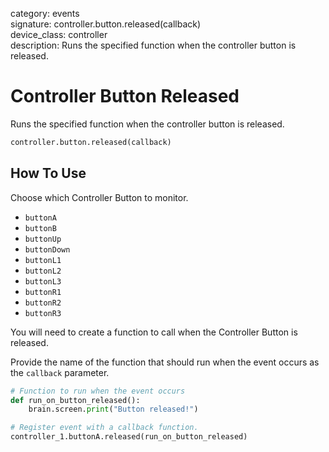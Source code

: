 category: events  
signature: controller.button.released(callback)  
device_class: controller  
description: Runs the specified function when the controller button is released.  

# Controller Button Released

Runs the specified function when the controller button is released.

```python
controller.button.released(callback)
```

## How To Use

Choose which Controller Button to monitor.

* `buttonA`
* `buttonB`
* `buttonUp`
* `buttonDown`
* `buttonL1`
* `buttonL2`
* `buttonL3`
* `buttonR1`
* `buttonR2`
* `buttonR3`

You will need to create a function to call when the Controller Button is released. 

Provide the name of the function that should run when the event occurs as the `callback` parameter.

```python
# Function to run when the event occurs
def run_on_button_released():
    brain.screen.print("Button released!")

# Register event with a callback function.
controller_1.buttonA.released(run_on_button_released)
```

<advanced>
</advanced>